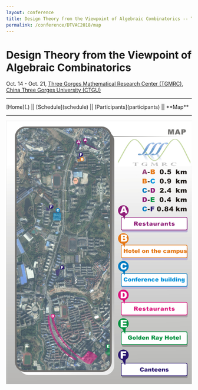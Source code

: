 ```yaml
---
layout: conference
title: Design Theory from the Viewpoint of Algebraic Combinatorics -- Three Gorges Mathematical Research Center
permalink: /conference/DTVAC2018/map
---
```


# Design Theory from the Viewpoint of Algebraic Combinatorics

Oct. 14 - Oct. 21, [Three Gorges Mathematical Research Center (TGMRC)](http://mathcenter.ctgu.edu.cn/), [China Three Gorges University (CTGU)](http://www.ctgu.edu.cn/)

<hr />
[Home](.) || [Schedule](schedule) || [Participants](participants) || **Map**
<hr />

![](map.jpg)